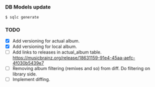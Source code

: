 ### DB Models update

`$ sqlc generate`


### TODO

- [x] Add versioning for actual album.
- [x] Add versioning for local album.
- [ ] Add links to releases in actual_album table. https://musicbrainz.org/release/18631159-91e4-45aa-aefc-4f030b5439e7
- [ ] Removing album filtering (remixes and so) from diff. Do filtering on library side.
- [ ] Implement diffing.
